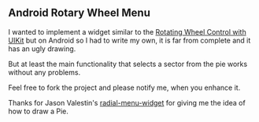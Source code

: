  
Android Rotary Wheel Menu
-------------------------

I wanted to implement a widget similar to the [Rotating Wheel Control with UIKit]( http://www.raywenderlich.com/9864/how-to-create-a-rotating-wheel-control-with-uikit )
but on Android so I had to write my own, it is far from complete and it has an ugly drawing.

But at least the main functionality that selects a sector from the pie works without any problems.

Feel free to fork the project and please notify me, when you enhance it.


Thanks for Jason Valestin's [radial-menu-widget](http://code.google.com/p/radial-menu-widget/) for giving me the idea of how 
to draw a Pie.